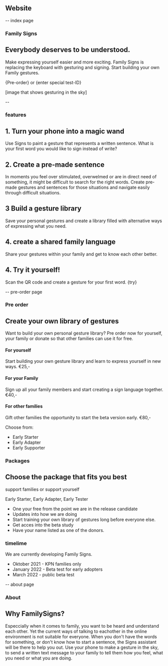 ## Website

-- index page

### Family Signs
## Everybody deserves to be understood.

Make expressing yourself easier and more exciting. 
Family Signs is replacing the keyboard with gesturing and signing.
Start building your own Family gestures.

{Pre-order} or {enter special test-ID}

[image that shows gesturing in the sky]

--

### features
## 1. Turn your phone into a magic wand
Use Signs to paint a gesture that represents a written sentence. What is your first word you would like to sign instead of write?

## 2. Create a pre-made sentence
In moments you feel over stimulated, overwelmed or are in direct need of something, it might be difficult to search for the right words. Create pre-made gestures and sentences for those situations  and navigate easily through difficult situations.

## 3 Build a gesture library
Save your personal gestures and create a library filled with alternative ways of expressing what you need.

## 4. create a shared family language
Share your gestures within your family and get to know each other better.

## 4. Try it yourself!
Scan the QR code and create a gesture for your first word.
{try}




-- pre-order page

### Pre order
## Create your own library of gestures
Want to build your own personal gesture library? Pre order now for yourself, your family or donate so that other families can use it for free.

#### For yourself
Start building your own gesture library and learn to express yourself in new ways.
€25,-

#### For your Family
Sign up all your family members and start creating a sign language together.
€40,-

#### For other families
Gift other families the opportunity to start the beta version early.
€80,-

Choose from:
- Early Starter
- Early Adapter
- Early Supporter

### Packages
## Choose the package that fits you best
support families or support yourself

Early Starter, Early Adapter, Early Tester

- One your free from the point we are in the release candidate
- Updates into how we are doing
- Start training your own library of gestures long before everyone else.
- Get acces into the beta study
- Have your name listed as one of the donors.

### timelime
We are currently developing Family Signs. 

- Oktober 2021 - KPN families only
- January 2022 - Beta test for early adopters
- March 2022 - public beta test


-- about page

### About
## Why FamilySigns?

Especcially when it comes to family, you want to be heard and understand each other.
Yet the current ways of talking to eachother in the online environment is not suitable for everyone.
When you don't have the words for something, or don't know how to start a sentence, the Signs assistant will be there to help you out. Use your phone to make a gesture in the sky, to send a written text message to your family to tell them how you feel, what you need or what you are doing.
